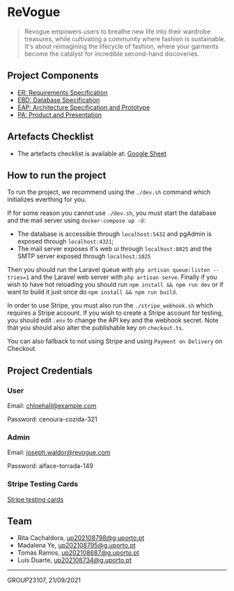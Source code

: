 # ReVogue

> Revogue empowers users to breathe new life into their wardrobe treasures, while cultivating a community where fashion is sustainable. It's about reimagining the lifecycle of fashion, where your garments become the catalyst for incredible second-hand discoveries.

## Project Components

* [ER: Requirements Specification](https://git.fe.up.pt/lbaw/lbaw2324/lbaw23107/-/wikis/er)
* [EBD: Database Specification](https://git.fe.up.pt/lbaw/lbaw2324/lbaw23107/-/wikis/ebd)
* [EAP: Architecture Specification and Prototype](https://git.fe.up.pt/lbaw/lbaw2324/lbaw23107/-/wikis/eap)
* [PA: Product and Presentation](https://git.fe.up.pt/lbaw/lbaw2324/lbaw23107/-/wikis/pa)

## Artefacts Checklist

* The artefacts checklist is available at: [Google Sheet](https://docs.google.com/spreadsheets/d/1KJHTnrm4QXCuKkgCpW1QtOgYxvfV_7D6Sqph21BtQZc/edit#gid=1742390135)

## How to run the project

To run the project, we recommend using the `./dev.sh` command which initializes everthing for you. 

If for some reason you cannot use `./dev.sh`, you must start the database and the mail server using `docker-compose up -d`:
 - The database is accessible through `localhost:5432` and pgAdmin is exposed through `localhost:4321`;
 - The mail server exposes it's web ui through `localhost:8025` and the SMTP server exposed through `localhost:1025`

Then you should run the Laravel queue with `php artisan queue:listen --tries=1` and the Laravel web server with `php artisan serve`. Finally if you wish to have hot reloading you should run `npm install && npm run dev` or if want to build it just once do `npm install && npm run build`.

In order to use Stripe, you must also run the `./stripe_webhook.sh` which requires a Stripe account. If you wish to create a Stripe account for testing, you should edit `.env` to change the API key and the webhook secret. Note that you should also alter the publishable key on `checkout.ts`. 

You can also fallback to not using Stripe and using `Payment on Delivery` on Checkout.

## Project Credentials

### User 

Email: chloehall@example.com

Password: cenoura-cozida-321

### Admin

Email: joseph.waldor@revogue.com

Password: alface-torrada-149

### Stripe Testing Cards

[Stripe testing cards](https://stripe.com/docs/testing?testing-method=card-numbers)

## Team

* Rita Cachaldora, up202108798@g.uporto.pt
* Madalena Ye, up202108795@g.uporto.pt
* Tomás Ramos, up202108687@g.uporto.pt
* Luís Duarte, up202108734@g.uporto.pt

***
GROUP23107, 21/09/2021
